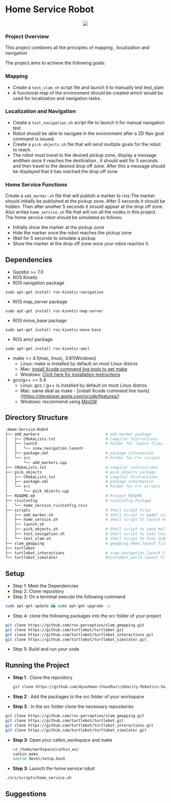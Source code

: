 
# Home Service Robot 
<p align="center">
<img align="center" src="https://github.com/Ayushman-Choudhuri/Udacity-Robotics-Software-Engineer-Nanodegree/blob/main/Home-Service-Robot/Images%20and%20Videos/video.gif">
</p>

### Project Overview 

This project combines all the principles of mapping , localization and navigation

The project aims to achieve the following goals: 

### Mapping

* Create a `test_slam.sh` script file and launch it to manually test test_slam
* A functional map of the environment should be created which would be used for localization and navigation tasks. 

### Localization and Navigation 

* Create a `test_navigation.sh` script file to launch it for manual navigation test 
* Robot should be able to navigate in the environment after a 2D Nav goal command is issued. 
* Create a `pick-objects.sh` file that will send multiple goals for the robot to reach. 
* The robot must travel to the desired pickup zone, display a message andthen once it reaches the destination , it should wait for 5 seconds and then travel to the desired drop off zone. After this a message should be displayed that it has reached the drop off zone

### Home Service Functions 

Create a `add_marker.sh` file that will publish a marker to rviz.The marker should initially be published at the pickup zone. After 5 seconds it should be hidden. Then after another 5 seconds it should appear at the drop off zone.
Also writea `home_service.sh` file that will run all the nodes in this project. The home service robot should be simulated as follows: 

* Initially show the marker at the pickup zone 
* Hide the marker once the robot reaches the pickup zone 
* Wait for 5 seconds to simulate a pickup 
* Show the marker at the drop off zone once your robot reaches it. 


## Dependencies

* Gazebo >= 7.0  
* ROS Kinetic  
* ROS navigation package  
```
sudo apt-get install ros-kinetic-navigation
```
* ROS map_server package  
```
sudo apt-get install ros-kinetic-map-server
```
* ROS move_base package  
```
sudo apt-get install ros-kinetic-move-base
```
* ROS amcl package  
```
sudo apt-get install ros-kinetic-amcl
```

* make >= 4.1(mac, linux), 3.81(Windows)
  * Linux: make is installed by default on most Linux distros
  * Mac: [install Xcode command line tools to get make](https://developer.apple.com/xcode/features/)
  * Windows: [Click here for installation instructions](http://gnuwin32.sourceforge.net/packages/make.htm)
* gcc/g++ >= 5.4
  * Linux: gcc / g++ is installed by default on most Linux distros
  * Mac: same deal as make - [install Xcode command line tools]((https://developer.apple.com/xcode/features/)
  * Windows: recommend using [MinGW](http://www.mingw.org/)


## Directory Structure

``` bash
.Home-Service-Robot
├── add_markers                             # add_marker package
│   ├── CMakeLists.txt                      # Compiler Instructions
│   ├── launch                              # Folder for launch files
│   │   └── view_navigation.launch
│   ├── package.xml                         # package information
│   └── src                                 # Folder for C++ scripts
│       └── add_markers.cpp
├── CMakeLists.txt                          # compiler instructions
├── pick_objects                            # pick_objects package
│   ├── CMakeLists.txt                      # compiler Instructions
│   ├── package.xml                         # package information
│   └── src                                 # Folder for C++ scripts
│       └── pick_objects.cpp
├── README.md                               # Project README
├── rvizConfig                              # rvizConfig Package
│   └── home_service_rvizConfig.rviz
├── scripts                                 # Shell script files
│   ├── add_marker.sh                       # Shell script to model virtual objects
│   ├── home_service.sh                     # Shell script to launch home service robot demo
│   ├── launch.sh                           
│   ├── pick_objects.sh                     # Shell script to send multiple goals
│   ├── test_navigation.sh                  # Shell script to test localization and test_navigation
│   └── test_slam.sh                        # Shell script to test SLAM
├── slam_gmapping                           # gmapping_demo.launch file
├── turtlebot                               
├── turtlebot_interactions                  # view_navigation.launch file
└── turtlebot_simulator                     #turtlebot_world.launch file package


```
## Setup

* Step 1: Meet the Dependencies
* Step 2: Clone repository 
* Step 3: On a terminal execute the following command

```bash
sudo apt-get update && sudo apt-get upgrade -y
```
* Step 4: clone the following packages into the src folder of your project

``` bash
git clone https://github.com/ros-perception/slam_gmapping.git  
git clone https://github.com/turtlebot/turtlebot.git  
git clone https://github.com/turtlebot/turtlebot_interactions.git  
git clone https://github.com/turtlebot/turtlebot_simulator.git  
```

* Step 5: Build and run your code


## Running the Project

* **Step 1** : Clone the repository
  ```bash
  git clone https://github.com/Ayushman-Choudhuri/Udacity-Robotics-Software-Engineer-Nanodegree
  ```
* **Step 2** : Add the packages to the src folder of your workspace

* **Step 3** : In the src folder clone the necessary repositories

```bash
git clone https://github.com/ros-perception/slam_gmapping.git  
git clone https://github.com/turtlebot/turtlebot.git  
git clone https://github.com/turtlebot/turtlebot_interactions.git  
git clone https://github.com/turtlebot/turtlebot_simulator.git
```

* **Step 3**: Open your catkin_workspace and make
  ```bash
  cd /home/workspace/catkin_ws/
  catkin_make
  source devel/setup.bash
  ```

* **Step 3**: Launch the home service robot

```bash 
./src/scripts/home_service.sh
```

## Suggestions
